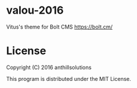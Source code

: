 # valou-2016

Vitus's theme for Bolt CMS
https://bolt.cm/

# License

Copyright (C) 2016 anthillsolutions

This program is distributed under the MIT License.
